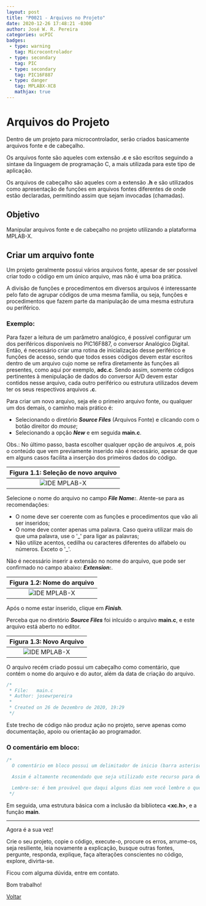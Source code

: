 ```yaml
---
layout: post
title: "P0021 - Arquivos no Projeto"
date: 2020-12-26 17:48:21 -0300
author: José W. R. Pereira
categories: ucPIC
badges:
 - type: warning
   tag: Microcontrolador
 - type: secondary
   tag: PIC
 - type: secondary
   tag: PIC16F887
 - type: danger
   tag: MPLABX-XC8
   mathjax: true
---
```




# Arquivos do Projeto

Dentro de um projeto para microcontrolador, serão criados basicamente arquivos fonte e de cabeçalho. 

Os arquivos fonte são aqueles com extensão **.c** e são escritos seguindo a sintaxe da linguagem de programação C, a mais utilizada para este tipo de aplicação.

Os arquivos de cabeçalho são aqueles com a extensão **.h** e são utilizados como apresentação de funções em arquivos fontes diferentes de onde estão declaradas, permitindo assim que sejam invocadas (chamadas). 

## Objetivo

Manipular arquivos fonte e de cabeçalho no projeto utilizando a plataforma MPLAB-X.

<!--more-->

## Criar um arquivo fonte

Um projeto geralmente possui vários arquivos fonte, apesar de ser possível criar todo o código em um único arquivo, mas não é uma boa prática. 

A divisão de funções e procedimentos em diversos arquivos é interessante pelo fato de agrupar códigos de uma mesma família, ou seja, funções e procedimentos que fazem parte da manipulação de uma mesma estrutura ou periférico. 

### Exemplo:
Para fazer a leitura de um parâmetro analógico, é possível configurar um dos periféricos disponíveis no PIC16F887, o conversor Analógico Digital. 
Então, é necessário criar uma rotina de inicialização desse periférico e funções de acesso, sendo que todos esses códigos devem estar escritos dentro de um arquivo cujo nome se refira diretamente às funções ali presentes, como aqui por exemplo, **adc.c**. 
Sendo assim, somente códigos pertinentes à menipulação de dados do conversor A/D devem estar contidos nesse arquivo, cada outro periférico ou estrutura utilizados devem ter os seus respectivos arquivos **.c**.

Para criar um novo arquivo, seja ele o primeiro arquivo fonte, ou qualquer um dos demais, o caminho mais prático é:

* Selecionando o diretório ***Source Files*** (Arquivos Fonte) e clicando com o botão direitor do *mouse*;
* Selecionando a opção ***New*** e em seguida **main.c**. 

Obs.: No último passo, basta escolher qualquer opção de arquivos **.c**, pois o conteúdo que vem previamente inserido não é necessário, apesar de que em alguns casos facilita a inserção dos primeiros dados do código.

| Figura 1.1: Seleção de novo arquivo |
|:---------------------------------------------:|
| ![IDE MPLAB-X]({{site.baseurlimg}}/_posts/tUcPIC/imgP0021/A01-novoArquivoC.png{{site.rawimg}}) |

Selecione o nome do arquivo no campo ***File Name:***. Atente-se para as recomendações:
* O nome deve ser coerente com as funções e procedimentos que vão ali ser inseridos;
* O nome deve conter apenas uma palavra. Caso queira utilizar mais do que uma palavra, use o '_' para ligar as palavras;
* Não utilize acentos, cedilha ou caracteres diferentes do alfabelo ou números. Exceto o '_'.

Não é necessário inserir a extensão no nome do arquivo, que pode ser confirmado no campo abaixo: ***Extension:***.

| Figura 1.2: Nome do arquivo |
|:---------------------------------------------:|
| ![IDE MPLAB-X]({{site.baseurlimg}}/_posts/tUcPIC/imgP0021/A02-nomeArquivoC.png{{site.rawimg}}) |

Após o nome estar inserido, clique em ***Finish***.

Perceba que no diretório ***Source Files*** foi inlcuído o arquivo **main.c**, e este arquivo está aberto no editor. 

| Figura 1.3: Novo Arquivo |
|:---------------------------------------------:|
| ![IDE MPLAB-X]({{site.baseurlimg}}/_posts/tUcPIC/imgP0021/A03-*.png{{site.rawimg}}) |


O arquivo recém criado possui um cabeçalho como comentário, que contém o nome do arquivo e do autor, além da data de criação do arquivo.

```c
/*
 * File:   main.c
 * Author: josewrpereira
 *
 * Created on 26 de Dezembro de 2020, 19:29
 */
```

Este trecho de código não produz ação no projeto, serve apenas como documentação, apoio ou orientação ao programador.

### O comentário em bloco:
```c
/*
  O comentário em bloco possui um delimitador de inicio (barra asterisco) e um de fim (asterisco barra), sendo que tudo entre eles não é interpretado pelo compilador, ou seja, não vai produzir uma ação no programa executável.

  Assim é altamente recomendado que seja utilizado este recurso para descrever quais pinos são utilizados, como uma determinada função mais complexa se comporta ou como utilizá-la, sempre que o código não estiver simples e facilmente compreensível, insira comentários. São sempre bem vindos. 

  Lembre-se: é bem provável que daqui alguns dias nem você lembre o que você quis fazer, imagina outro programador tentando entender o seu raciocínio. 
 */
```



Em seguida, uma estrutura básica com a inclusão da biblioteca **<xc.h>**, e a função **main**.





<hr/>

Agora é a sua vez!

Crie o seu projeto, copie o código, execute-o, procure os erros, arrume-os, seja resiliente, leia novamente a explicação, busque outras fontes, pergunte, responda, explique, faça alterações conscientes no código, explore, divirta-se.

Ficou com alguma dúvida, entre em contato.

Bom trabalho!

[Voltar]({{site.baseurl}}/docs/tecnology/ucPIC)
